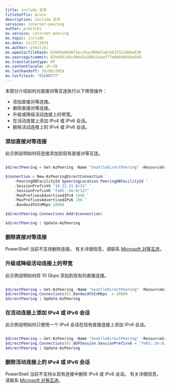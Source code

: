 ```yaml
---
title: include 文件
titleSuffix: Azure
description: include 文件
services: internet-peering
author: prmitiki
ms.service: internet-peering
ms.topic: include
ms.date: 11/27/2019
ms.author: prmitiki
ms.openlocfilehash: b2609a069872ec55ac9068fadcbb3f312d68a630
ms.sourcegitcommit: 829d951d5c90442a38012daaf77e86046018e5b9
ms.translationtype: MT
ms.contentlocale: zh-CN
ms.lasthandoff: 10/09/2020
ms.locfileid: "81680777"
---
```

本部分介绍如何对直接对等互连执行以下修改操作：

* 添加直接对等连接。
* 删除直接对等连接。
* 升级或降级活动连接上的带宽。
* 在活动连接上添加 IPv4 或 IPv6 会话。
* 删除活动连接上的 IPv4 或 IPv6 会话。

### <a name="add-direct-peering-connections"></a>添加直接对等连接

此示例说明如何将连接添加到现有直接对等互连。

```powershell

$directPeering = Get-AzPeering -Name "SeattleDirectPeering" -ResourceGroupName "PeeringResourceGroup"

$connection = New-AzPeeringDirectConnection `
    -PeeringDBFacilityId $peeringLocation.PeeringDBFacilityId `
    -SessionPrefixV4 "10.22.31.0/31" `
    -SessionPrefixV6 "fe02::3e:0/127" `
    -MaxPrefixesAdvertisedIPv4 1000 `
    -MaxPrefixesAdvertisedIPv6 100 `
    -BandwidthInMbps 10000

$directPeering.Connections.Add($connection)

$directPeering | Update-AzPeering
```

### <a name="remove-direct-peering-connections"></a>删除直接对等连接

PowerShell 当前不支持删除连接。 有关详细信息，请联系 [Microsoft 对等互连](mailto:peeringexperience@microsoft.com)。

<!--
```powershell
$directPeering.Connections.Remove($directPeering.Connections[0])

$directPeering | Update-AzPeering
```
-->

### <a name="upgrade-or-downgrade-bandwidth-on-active-connections"></a>升级或降级活动连接上的带宽

此示例说明如何将 10 Gbps 添加到现有的直接连接。

```powershell

$directPeering = Get-AzPeering -Name "SeattleDirectPeering" -ResourceGroupName "PeeringResourceGroup"
$directPeering.Connections[0].BandwidthInMbps  = 20000
$directPeering | Update-AzPeering

```

### <a name="add-ipv4-or-ipv6-sessions-on-active-connections"></a>在活动连接上添加 IPv4 或 IPv6 会话

此示例说明如何只使用一个 IPv4 会话在现有直接连接上添加 IPv6 会话。 

```powershell

$directPeering = Get-AzPeering -Name "SeattleDirectPeering" -ResourceGroupName "PeeringResourceGroup"
$directPeering.Connections[0].BGPSession.SessionPrefixv6 = "fe01::3e:0/127"
$directPeering | Update-AzPeering

```

### <a name="remove-ipv4-or-ipv6-sessions-on-active-connections"></a>删除活动连接上的 IPv4 或 IPv6 会话

PowerShell 当前不支持从现有连接中删除 IPv4 或 IPv6 会话。 有关详细信息，请联系 [Microsoft 对等互连](mailto:peeringexperience@microsoft.com)。